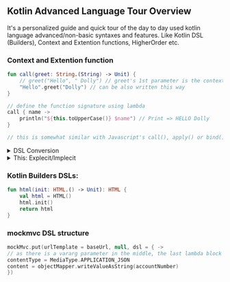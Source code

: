 ## Kotlin Advanced Language Tour Overview
It's a personalized guide and quick tour of the day to day used kotlin language advanced/non-basic syntaxes and features. Like Kotlin DSL (Builders), Context and Extention functions, HigherOrder etc.

### Context and Extention function
```kt
fun call(greet: String.(String) -> Unit) {
    // greet("Hello", " Dolly") // greet's 1st parameter is the context and last param is it's native parameter.
    "Hello".greet("Dolly") // can be also written this way
}

// define the function signature using lambda
call { name ->
    println("${this.toUpperCase()} $name") // Print => HELLO Dolly
}

// this is somewhat similar with Javascript's call(), apply() or bind() method
```

<details>
<summary>DSL Conversion</summary>

```kt
fun call(greet: String.() -> Unit) {
"Hello".greet()
}

call {
println("${this.toUpperCase()}") // Print => HELLO
}
```
</details>

<details>
<summary>This: Explecit/Implecit</summary>

```kt
class A { // implicit label @A
    inner class B { // implicit label @B
        fun Int.foo() { // implicit label @foo
            val a = this@A // A's this
            val b = this@B // B's this

            val c = this // foo()'s receiver, an Int
            val c1 = this@foo // foo()'s receiver, an Int

            val funLit = lambda@ fun String.() {
                val d = this // funLit's receiver
            }

            val funLit2 = { s: String ->
                // foo()'s receiver, since enclosing lambda expression
                // doesn't have any receiver
                val d1 = this
            }
        }
    }
}
```

Note: "this" can be ommited if call in a member function. But if there is a function in the outer scope, "this" necessery to call member function. Without "this" receiever top level function will be called.
```kt
fun printLine() { println("Top-level function") }

class A {
    fun printLine() { println("Member function") }

    fun invokePrintLine(omitThis: Boolean = false)  { 
        if (omitThis) printLine() // Top-level function
        else this.printLine() // Member function
    }
}

A().invokePrintLine() // Member function
A().invokePrintLine(omitThis = true) // Top-level function
```
</details>

### Kotlin Builders DSLs:
```kt
fun html(init: HTML.() -> Unit): HTML {
    val html = HTML()
    html.init()
    return html
}
```




### mockmvc DSL structure
```kt
mockMvc.put(urlTemplate = baseUrl, null, dsl = { ->
// as there is a vararg parameter in the middle, the last lambda block needs to be called by named argument if not called outside the parenthesis  
contentType = MediaType.APPLICATION_JSON
content = objectMapper.writeValueAsString(accountNumber)
})
```